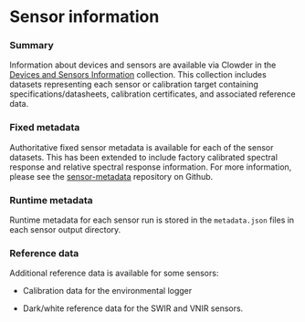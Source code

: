 # Sensor information

### Summary

Information about devices and sensors are available via Clowder in the[ Devices and Sensors Information](https://github.com/terraref/sensor-metadata/) collection. This collection includes datasets representing each sensor or calibration target containing specifications\/datasheets, calibration certificates, and associated reference data.  

### Fixed metadata

Authoritative fixed sensor metadata is available for each of the sensor datasets. This has been extended to include factory calibrated spectral response and relative spectral response information.  For more information, please see the [sensor-metadata](https://github.com/terraref/sensor-metadata/) repository on Github.

### Runtime metadata

Runtime metadata for each sensor run is stored in the `metadata.json` files in each sensor output directory. 

### Reference data

Additional reference data is available for some sensors:

* Calibration data for the environmental logger

* Dark\/white reference data for the SWIR and VNIR sensors.

